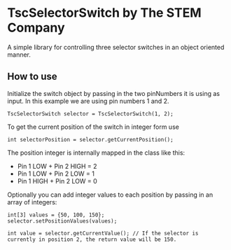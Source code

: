 # TscSelectorSwitch by The STEM Company

A simple library for controlling three selector switches in an object oriented manner.

## How to use

Initialize the switch object by passing in the two pinNumbers it is using as input. In this example we are using pin numbers 1 and 2.
```
TscSelectorSwitch selector = TscSelectorSwitch(1, 2);
```

To get the current position of the switch in integer form use
```
int selectorPosition = selector.getCurrentPosition();
```

The position integer is internally mapped in the class like this:
- Pin 1 LOW + Pin 2 HIGH = 2
- Pin 1 LOW + Pin 2 LOW = 1
- Pin 1 HIGH + Pin 2 LOW = 0

Optionally you can add integer values to each position by passing in an array of integers:
```
int[3] values = {50, 100, 150};
selector.setPositionValues(values);

int value = selector.getCurrentValue(); // If the selector is currently in position 2, the return value will be 150.
```




